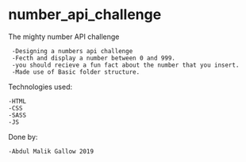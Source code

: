 # number_api_challenge
The mighty number API challenge

     -Designing a numbers api challenge
     -Fecth and display a number between 0 and 999.
     -you should recieve a fun fact about the number that you insert.
     -Made use of Basic folder structure.

Technologies used:

    -HTML
    -CSS
    -SASS
    -JS


Done by:
    
    -Abdul Malik Gallow 2019

